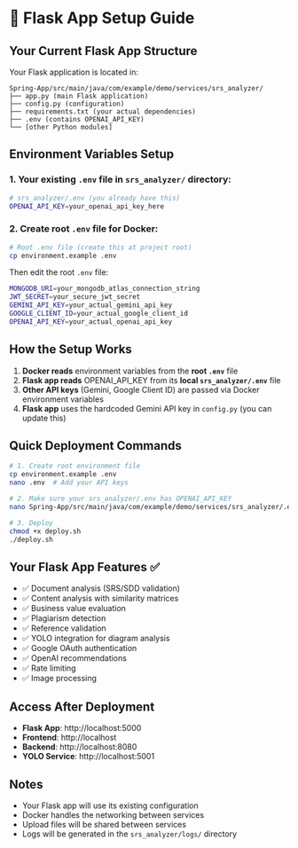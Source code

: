 # 🐍 Flask App Setup Guide

## Your Current Flask App Structure

Your Flask application is located in:
```
Spring-App/src/main/java/com/example/demo/services/srs_analyzer/
├── app.py (main Flask application)
├── config.py (configuration)
├── requirements.txt (your actual dependencies)
├── .env (contains OPENAI_API_KEY)
└── [other Python modules]
```

## Environment Variables Setup

### 1. Your existing `.env` file in `srs_analyzer/` directory:
```bash
# srs_analyzer/.env (you already have this)
OPENAI_API_KEY=your_openai_api_key_here
```

### 2. Create root `.env` file for Docker:
```bash
# Root .env file (create this at project root)
cp environment.example .env
```

Then edit the root `.env` file:
```bash
MONGODB_URI=your_mongodb_atlas_connection_string
JWT_SECRET=your_secure_jwt_secret
GEMINI_API_KEY=your_actual_gemini_api_key  
GOOGLE_CLIENT_ID=your_actual_google_client_id
OPENAI_API_KEY=your_actual_openai_api_key
```

## How the Setup Works

1. **Docker reads** environment variables from the **root `.env`** file
2. **Flask app reads** OPENAI_API_KEY from its **local `srs_analyzer/.env`** file  
3. **Other API keys** (Gemini, Google Client ID) are passed via Docker environment variables
4. **Flask app** uses the hardcoded Gemini API key in `config.py` (you can update this)

## Quick Deployment Commands

```bash
# 1. Create root environment file
cp environment.example .env
nano .env  # Add your API keys

# 2. Make sure your srs_analyzer/.env has OPENAI_API_KEY
nano Spring-App/src/main/java/com/example/demo/services/srs_analyzer/.env

# 3. Deploy
chmod +x deploy.sh
./deploy.sh
```

## Your Flask App Features ✅

- ✅ Document analysis (SRS/SDD validation)
- ✅ Content analysis with similarity matrices  
- ✅ Business value evaluation
- ✅ Plagiarism detection
- ✅ Reference validation
- ✅ YOLO integration for diagram analysis
- ✅ Google OAuth authentication
- ✅ OpenAI recommendations
- ✅ Rate limiting
- ✅ Image processing

## Access After Deployment

- **Flask App**: http://localhost:5000
- **Frontend**: http://localhost  
- **Backend**: http://localhost:8080
- **YOLO Service**: http://localhost:5001

## Notes

- Your Flask app will use its existing configuration
- Docker handles the networking between services
- Upload files will be shared between services
- Logs will be generated in the `srs_analyzer/logs/` directory 
